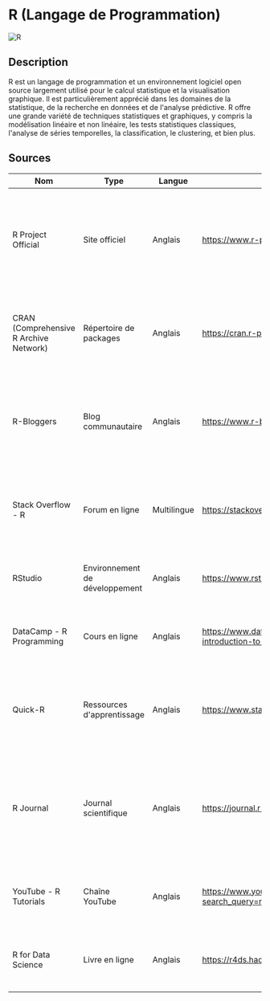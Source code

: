 # R (Langage de Programmation)

![R](https://superstatisticienne.fr/wp-content/uploads/2014/05/R-logo.png "R Lang")

## Description
R est un langage de programmation et un environnement logiciel open source largement utilisé pour le calcul statistique et la visualisation graphique. Il est particulièrement apprécié dans les domaines de la statistique, de la recherche en données et de l'analyse prédictive. R offre une grande variété de techniques statistiques et graphiques, y compris la modélisation linéaire et non linéaire, les tests statistiques classiques, l'analyse de séries temporelles, la classification, le clustering, et bien plus.

## Sources

Nom | Type | Langue | Lien | Description | Tags | Note
--- | --- | --- | --- | --- | --- | ---
R Project Official | Site officiel | Anglais | https://www.r-project.org/ | Le site officiel du projet R, proposant des téléchargements, de la documentation et des informations sur la communauté R. | R, Statistiques, Programmation | 5/5
CRAN (Comprehensive R Archive Network) | Répertoire de packages | Anglais | https://cran.r-project.org/ | Répertoire central de tous les packages R, offrant un accès facile à une multitude d'outils et de bibliothèques. | R, Packages, CRAN | 5/5
R-Bloggers | Blog communautaire | Anglais | https://www.r-bloggers.com/ | Une plateforme communautaire offrant des blogs, des tutoriels et des articles liés au langage R et à l'analyse de données. | R, Blog, Communauté | 4/5
Stack Overflow - R | Forum en ligne | Multilingue | https://stackoverflow.com/questions/tagged/r | Un forum où les utilisateurs peuvent poser des questions et partager des solutions sur la programmation en R. | R, Community, Q&A | 4/5
RStudio | Environnement de développement | Anglais | https://www.rstudio.com/ | Site officiel de RStudio, un IDE populaire pour la programmation en R. | R, IDE, RStudio | 5/5
DataCamp - R Programming | Cours en ligne | Anglais | https://www.datacamp.com/courses/free-introduction-to-r | Un cours d'introduction gratuit à la programmation en R proposé par DataCamp. | R, Enseignement, DataCamp | 4/5
Quick-R | Ressources d'apprentissage | Anglais | https://www.statmethods.net/ | Un site proposant des tutoriels et des astuces pour apprendre rapidement la programmation en R. | R, Apprentissage, Tutoriel | 4/5
R Journal | Journal scientifique | Anglais | https://journal.r-project.org/ | Le journal scientifique officiel du projet R, présentant des articles et des recherches sur le développement et les applications de R. | R, Recherche, Journal | 4/5
YouTube - R Tutorials | Chaîne YouTube | Anglais | https://www.youtube.com/results?search_query=r+programming+tutorial | Des tutoriels vidéo sur YouTube pour apprendre la programmation en R. | R, YouTube, Tutoriels | 3/5
R for Data Science | Livre en ligne | Anglais | https://r4ds.had.co.nz/ | Un livre en ligne gratuit pour apprendre R dans le contexte de la science des données. | R, Data Science, Livre | 5/5
